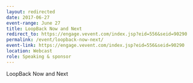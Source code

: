 ```yaml
---
layout: redirected
date: 2017-06-27
event-range: June 27
title: LoopBack Now and Next
redirect_to: https://engage.vevent.com/index.jsp?eid=556&seid=90290
permalink: /event/loopback-now-next/
event-link: https://engage.vevent.com/index.jsp?eid=556&seid=90290
location: Webcast
role: Speaking & sponsor
---
```

LoopBack Now and Next